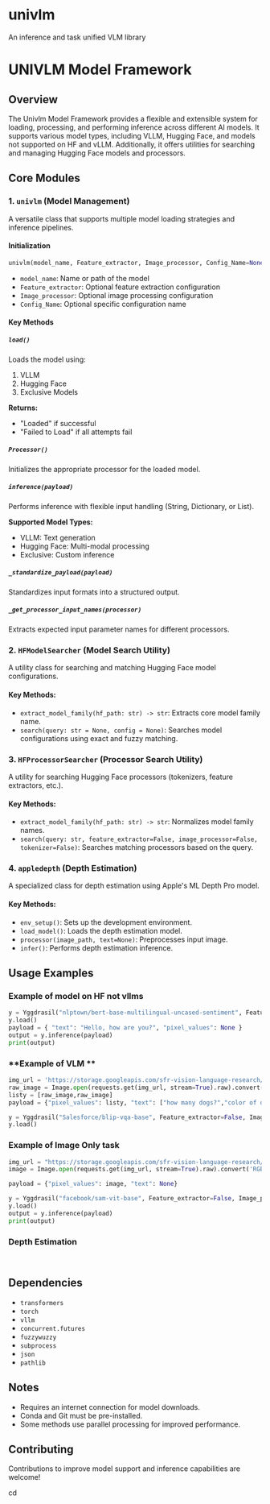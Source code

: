 # univlm
An inference and task unified VLM library
# UNIVLM Model Framework

## Overview
The Univlm Model Framework provides a flexible and extensible system for loading, processing, and performing inference across different AI models. It supports various model types, including VLLM, Hugging Face, and models not supported on HF and vLLM. Additionally, it offers utilities for searching and managing Hugging Face models and processors.

## Core Modules
### 1. `univlm` (Model Management)
A versatile class that supports multiple model loading strategies and inference pipelines.

#### **Initialization**
```python
univlm(model_name, Feature_extractor, Image_processor, Config_Name=None)
```
- `model_name`: Name or path of the model
- `Feature_extractor`: Optional feature extraction configuration
- `Image_processor`: Optional image processing configuration
- `Config_Name`: Optional specific configuration name

#### **Key Methods**
##### `load()`
Loads the model using:
1. VLLM
2. Hugging Face
3. Exclusive Models

**Returns:**
- "Loaded" if successful
- "Failed to Load" if all attempts fail

##### `Processor()`
Initializes the appropriate processor for the loaded model.

##### `inference(payload)`
Performs inference with flexible input handling (String, Dictionary, or List).

**Supported Model Types:**
- VLLM: Text generation
- Hugging Face: Multi-modal processing
- Exclusive: Custom inference

##### `_standardize_payload(payload)`
Standardizes input formats into a structured output.

##### `_get_processor_input_names(processor)`
Extracts expected input parameter names for different processors.

### 2. `HFModelSearcher` (Model Search Utility)
A utility class for searching and matching Hugging Face model configurations.

#### **Key Methods:**
- `extract_model_family(hf_path: str) -> str`: Extracts core model family name.
- `search(query: str = None, config = None)`: Searches model configurations using exact and fuzzy matching.

### 3. `HFProcessorSearcher` (Processor Search Utility)
A utility for searching Hugging Face processors (tokenizers, feature extractors, etc.).

#### **Key Methods:**
- `extract_model_family(hf_path: str) -> str`: Normalizes model family names.
- `search(query: str, feature_extractor=False, image_processor=False, tokenizer=False)`: Searches matching processors based on the query.

### 4. `appledepth` (Depth Estimation)
A specialized class for depth estimation using Apple's ML Depth Pro model.

#### **Key Methods:**
- `env_setup()`: Sets up the development environment.
- `load_model()`: Loads the depth estimation model.
- `processor(image_path, text=None)`: Preprocesses input image.
- `infer()`: Performs depth estimation inference.

## Usage Examples
### **Example of model on HF not vllms**
```python
y = Yggdrasil("nlptown/bert-base-multilingual-uncased-sentiment", Feature_extractor=False,Image_processor=False,Config_Name = 'BertForNextSentencePrediction')
y.load()
payload = { "text": "Hello, how are you?", "pixel_values": None }
output = y.inference(payload)
print(output)
```

### **Example of VLM **
```python
img_url = 'https://storage.googleapis.com/sfr-vision-language-research/BLIP/demo.jpg' 
raw_image = Image.open(requests.get(img_url, stream=True).raw).convert('RGB')
listy = [raw_image,raw_image]
payload = {"pixel_values": listy, "text": ["how many dogs?","color of dog"]}

y = Yggdrasil("Salesforce/blip-vqa-base", Feature_extractor=False, Image_processor=False)
y.load()
```

### **Example of Image Only task**
```python
img_url = "https://storage.googleapis.com/sfr-vision-language-research/BLIP/demo.jpg"
image = Image.open(requests.get(img_url, stream=True).raw).convert('RGB')

payload = {"pixel_values": image, "text": None}

y = Yggdrasil("facebook/sam-vit-base", Feature_extractor=False, Image_processor=True)
y.load()
output = y.inference(payload)
print(output)
```

### **Depth Estimation**
```python



```

## Dependencies
- `transformers`
- `torch`
- `vllm`
- `concurrent.futures`
- `fuzzywuzzy`
- `subprocess`
- `json`
- `pathlib`

## Notes
- Requires an internet connection for model downloads.
- Conda and Git must be pre-installed.
- Some methods use parallel processing for improved performance.

## Contributing
Contributions to improve model support and inference capabilities are welcome!

cd